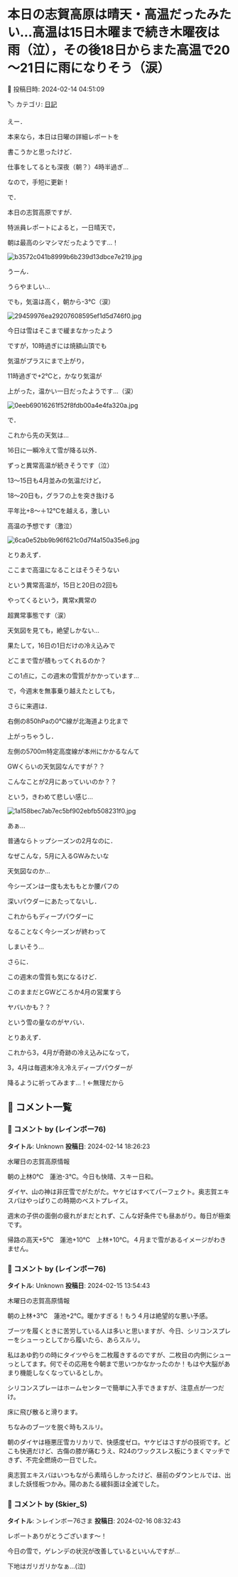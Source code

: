 # 本日の志賀高原は晴天・高温だったみたい…高温は15日木曜まで続き木曜夜は雨（泣），その後18日からまた高温で20～21日に雨になりそう（涙）

📅 投稿日時: 2024-02-14 04:51:09

🏷️ カテゴリ: [日記](cc4b5682fb7b8b144980957a978653fb0.md)

えー．


本来なら，本日は日曜の詳細レポートを


書こうかと思ったけど．


仕事をしてるとも深夜（朝？）4時半過ぎ…


なので，手短に更新！





で．


本日の志賀高原ですが．


特派員レポートによると，一日晴天で，


朝は最高のシマシマだったようです…！




![b3572c041b8999b6b239d13dbce7e219.jpg](images/b3572c041b8999b6b239d13dbce7e219.jpg)







うーん．


うらやましい…





でも，気温は高く，朝から-3℃（涙）




![29459976ea29207608595ef1d5d746f0.jpg](images/29459976ea29207608595ef1d5d746f0.jpg)







今日は雪はそこまで緩まなかったよう


ですが，10時過ぎには焼額山頂でも


気温がプラスにまで上がり，


11時過ぎで+2℃と，かなり気温が


上がった，温かい一日だったようです…（涙）




![0eeb69016261f52f8fdb00a4e4fa320a.jpg](images/0eeb69016261f52f8fdb00a4e4fa320a.jpg)







で．


これから先の天気は…


16日に一瞬冷えて雪が降る以外．


ずっと異常高温が続きそうです（泣）


13～15日も4月並みの気温だけど，


18～20日も，グラフの上を突き抜ける


平年比+8～＋12℃を越える，激しい


高温の予想です（激泣）







![6ca0e52bb9b96f621c0d7f4a150a35e6.jpg](images/6ca0e52bb9b96f621c0d7f4a150a35e6.jpg)







とりあえず．


ここまで高温になることはそうそうない


という異常高温が，15日と20日の2回も


やってくるという，異常x異常の


超異常事態です（涙）


天気図を見ても，絶望しかない…





果たして，16日の1日だけの冷え込みで


どこまで雪が積もってくれるのか？


この1点に，この週末の雪質がかかっています…





で，今週末を無事乗り越えたとしても，


さらに来週は．


右側の850hPaの0℃線が北海道より北まで


上がっちゃうし．


左側の5700m特定高度線が本州にかかるなんて


GWくらいの天気図なんですが？？


こんなことが2月にあっていいのか？？


という，きわめて悲しい感じ…




![1a158bec7ab7ec5bf902ebfb508231f0.jpg](images/1a158bec7ab7ec5bf902ebfb508231f0.jpg)







あぁ…


普通ならトップシーズンの2月なのに．


なぜこんな，5月に入るGWみたいな


天気図なのか…





今シーズンは一度も太ももとか腰パフの


深いパウダーにあたってないし．


これからもディープパウダーに


なることなく今シーズンが終わって


しまいそう…





さらに．


この週末の雪質も気になるけど．


このままだとGWどころか4月の営業すら


ヤバいかも？？


という雪の量なのがヤバい．





とりあえず．


これから3，4月が奇跡の冷え込みになって，


3，4月は毎週末冷え冷えディープパウダーが


降るように祈ってみます…！←無理だから

## 💬 コメント一覧

### 💬 コメント by (レインボー76)
**タイトル**: Unknown
**投稿日**: 2024-02-14 18:26:23

水曜日の志賀高原情報

朝の上林0℃　蓮池-3℃。今日も快晴、スキー日和。

ダイヤ、山の神は非圧雪でがたがた。ヤケビはすべてパーフェクト。奥志賀エキスパはやっぱりこの時期のベストプレイス。

週末の子供の面倒の疲れがまだとれず、こんな好条件でも昼あがり。毎日が極楽です。

帰路の高天+5℃　蓮池+10℃　上林+10℃。４月まで雪があるイメージがわきません。

### 💬 コメント by (レインボー76)
**タイトル**: Unknown
**投稿日**: 2024-02-15 13:54:43

木曜日の志賀高原情報

朝の上林+3℃　蓮池+2℃。暖かすぎる！もう４月は絶望的な悪い予感。

ブーツを履くときに苦労している人は多いと思いますが、今日、シリコンスプレーをシューっとしてから履いたら、あらスルリ。

私はあゆ釣りの時にタイツやらを二枚履きするのですが、二枚目の内側にシューっとしてます。何でその応用を今朝まで思いつかなかったのか！もはや大脳があまり機能しなくなっているとしか。

シリコンスプレーはホームセンターで簡単に入手できますが、注意点が一つだけ。

床に飛び散ると滑ります。

ちなみのブーツを脱ぐ時もスルリ。

朝のダイヤは極悪圧雪カリカリで、快感度ゼロ。ヤケビはさすがの技術です。どこも快適だけど、古傷の膝が痛むうえ、R24のワックスレス板にうまくマッチできず、不完全燃焼の一日でした。

奥志賀エキスバはいつもながら素晴らしかったけど、昼前のダウンヒルでは、出ました妖怪板つかみ。陽のあたる緩斜面は全滅でした。

### 💬 コメント by (Skier_S)
**タイトル**: ＞レインボー76さま
**投稿日**: 2024-02-16 08:32:43

レポートありがとうございます～！

今日の雪で，ゲレンデの状況が改善しているといいんですが…

下地はガリガリかなぁ…(泣)

